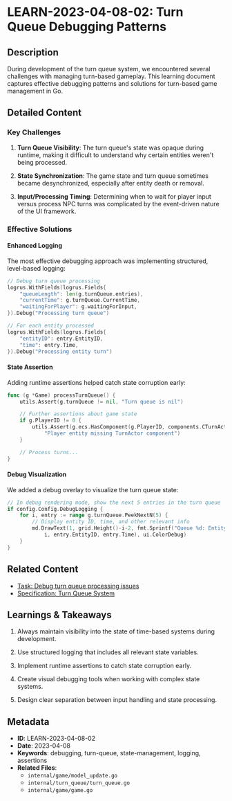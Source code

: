 # LEARN-2023-04-08-02: Turn Queue Debugging Patterns

## Description

During development of the turn queue system, we encountered several challenges with managing turn-based gameplay. This learning document captures effective debugging patterns and solutions for turn-based game management in Go.

## Detailed Content

### Key Challenges

1. **Turn Queue Visibility**: The turn queue's state was opaque during runtime, making it difficult to understand why certain entities weren't being processed.

2. **State Synchronization**: The game state and turn queue sometimes became desynchronized, especially after entity death or removal.

3. **Input/Processing Timing**: Determining when to wait for player input versus process NPC turns was complicated by the event-driven nature of the UI framework.

### Effective Solutions

#### Enhanced Logging

The most effective debugging approach was implementing structured, level-based logging:

```go
// Debug turn queue processing
logrus.WithFields(logrus.Fields{
    "queueLength": len(g.turnQueue.entries),
    "currentTime": g.turnQueue.CurrentTime,
    "waitingForPlayer": g.waitingForInput,
}).Debug("Processing turn queue")

// For each entity processed
logrus.WithFields(logrus.Fields{
    "entityID": entry.EntityID,
    "time": entry.Time,
}).Debug("Processing entity turn")
```

#### State Assertion

Adding runtime assertions helped catch state corruption early:

```go
func (g *Game) processTurnQueue() {
    utils.Assert(g.turnQueue != nil, "Turn queue is nil")

    // Further assertions about game state
    if g.PlayerID != 0 {
        utils.Assert(g.ecs.HasComponent(g.PlayerID, components.CTurnActor),
            "Player entity missing TurnActor component")
    }

    // Process turns...
}
```

#### Debug Visualization

We added a debug overlay to visualize the turn queue state:

```go
// In debug rendering mode, show the next 5 entries in the turn queue
if config.Config.DebugLogging {
    for i, entry := range g.turnQueue.PeekNextN(5) {
        // Display entity ID, time, and other relevant info
        md.DrawText(1, grid.Height()-i-2, fmt.Sprintf("Queue %d: Entity %d at time %d",
            i, entry.EntityID, entry.Time), ui.ColorDebug)
    }
}
```

## Related Content

- [Task: Debug turn queue processing issues](../tasks/TASK-2023-04-08-04.md)
- [Specification: Turn Queue System](../specs/core/turn_queue.md)

## Learnings & Takeaways

1. Always maintain visibility into the state of time-based systems during development.

2. Use structured logging that includes all relevant state variables.

3. Implement runtime assertions to catch state corruption early.

4. Create visual debugging tools when working with complex state systems.

5. Design clear separation between input handling and state processing.

## Metadata

- **ID**: LEARN-2023-04-08-02
- **Date**: 2023-04-08
- **Keywords**: debugging, turn-queue, state-management, logging, assertions
- **Related Files**:
  - `internal/game/model_update.go`
  - `internal/turn_queue/turn_queue.go`
  - `internal/game/game.go`

